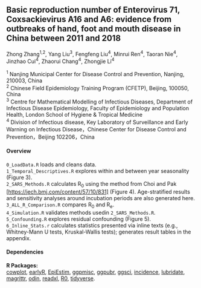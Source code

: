 ## Basic reproduction number of Enterovirus 71, Coxsackievirus A16 and A6: evidence from outbreaks of hand, foot and mouth disease in China between 2011 and 2018

Zhong Zhang<sup>1,2</sup>, Yang Liu<sup>3</sup>, Fengfeng Liu<sup>4</sup>, Minrui Ren<sup>4</sup>, Taoran Nie<sup>4</sup>, Jinzhao Cui<sup>4</sup>, Zhaorui Chang<sup>4</sup>, Zhongjie Li<sup>4</sup>  

<sup>1</sup> Nanjing Municipal Center for Disease Control and Prevention, Nanjing, 210003, China  
<sup>2</sup> Chinese Field Epidemiology Training Program (CFETP), Beijing, 100050, China  
<sup>3</sup> Centre for Mathematical Modelling of Infectious Diseases, Department of Infectious Disease Epidemiology, Faculty of Epidemiology and Population Health, London School of Hygiene & Tropical Medicine  
<sup>4</sup> Division of Infectious disease, Key Laboratory of Surveillance and Early Warning on Infectious Disease，Chinese Center for Disease Control and Prevention，Beijing 102206，China  

#### Overview
`0_LoadData.R` loads and cleans data.  
`1_Temporal_Descriptives.R` explores within and between year seasonality (Figure 3).  
`2_SARS_Methods.R` calculates R<sub>0</sub> using the method from Choi and Pak [https://jech.bmj.com/content/57/10/831] (Figure 4). Age-stratified results and sensitivity analyses around incubation periods are also generated here.  
`3_ALL_R_Comparison.R` compares R<sub>0</sub> and R<sub>e</sub>.  
`4_Simulation.R` validates methods usedin `2_SARS_Methods.R`.  
`5_Confounding.R` explores residual confounding (Figure 5).  
`6_Inline_Stats.r` calculates statistics presented via inline texts (e.g., Whitney-Mann U tests, Kruskal-Wallis tests); generates result tables in the appendix.  

#### Dependencies
**R Packages:**  
[cowplot](https://github.com/wilkelab/cowplot), 
[earlyR](https://www.repidemicsconsortium.org/earlyR/),
[EpiEstim](https://cran.r-project.org/web/packages/EpiEstim/EpiEstim.pdf),
[ggpmisc](https://cran.r-project.org/web/packages/ggpmisc/index.html),
[ggpubr](https://cran.r-project.org/web/packages/ggpubr/index.html),
[ggsci](https://nanx.me/ggsci/articles/ggsci.html),
[incidence](https://cran.r-project.org/web/packages/incidence/vignettes/overview.html),
[lubridate](https://lubridate.tidyverse.org/),
[magrittr](https://cran.r-project.org/web/packages/magrittr/index.html),
[odin](https://cran.r-project.org/web/packages/odin/readme/README.html),
[readxl](https://readxl.tidyverse.org/),
[R0](https://cran.r-project.org/web/packages/R0/R0.pdf),
[tidyverse](https://dplyr.tidyverse.org/).   
